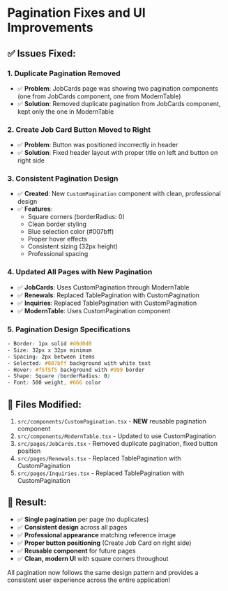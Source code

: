 # Pagination Fixes and UI Improvements

## ✅ **Issues Fixed:**

### 1. **Duplicate Pagination Removed**
- ✅ **Problem**: JobCards page was showing two pagination components (one from JobCards component, one from ModernTable)
- ✅ **Solution**: Removed duplicate pagination from JobCards component, kept only the one in ModernTable

### 2. **Create Job Card Button Moved to Right**
- ✅ **Problem**: Button was positioned incorrectly in header
- ✅ **Solution**: Fixed header layout with proper title on left and button on right side

### 3. **Consistent Pagination Design**
- ✅ **Created**: New `CustomPagination` component with clean, professional design
- ✅ **Features**:
  - Square corners (borderRadius: 0)
  - Clean border styling
  - Blue selection color (#007bff)
  - Proper hover effects
  - Consistent sizing (32px height)
  - Professional spacing

### 4. **Updated All Pages with New Pagination**
- ✅ **JobCards**: Uses CustomPagination through ModernTable
- ✅ **Renewals**: Replaced TablePagination with CustomPagination
- ✅ **Inquiries**: Replaced TablePagination with CustomPagination
- ✅ **ModernTable**: Uses CustomPagination component

### 5. **Pagination Design Specifications**
```css
- Border: 1px solid #d0d0d0
- Size: 32px x 32px minimum
- Spacing: 2px between items
- Selected: #007bff background with white text
- Hover: #f5f5f5 background with #999 border
- Shape: Square (borderRadius: 0)
- Font: 500 weight, #666 color
```

## 📁 **Files Modified:**
1. `src/components/CustomPagination.tsx` - **NEW** reusable pagination component
2. `src/components/ModernTable.tsx` - Updated to use CustomPagination
3. `src/pages/JobCards.tsx` - Removed duplicate pagination, fixed button position
4. `src/pages/Renewals.tsx` - Replaced TablePagination with CustomPagination
5. `src/pages/Inquiries.tsx` - Replaced TablePagination with CustomPagination

## 🎯 **Result:**
- ✅ **Single pagination** per page (no duplicates)
- ✅ **Consistent design** across all pages
- ✅ **Professional appearance** matching reference image
- ✅ **Proper button positioning** (Create Job Card on right side)
- ✅ **Reusable component** for future pages
- ✅ **Clean, modern UI** with square corners throughout

All pagination now follows the same design pattern and provides a consistent user experience across the entire application!